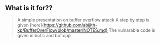 What is it for??
----------------

> A simple presentation  on buffer overflow attack
> A step by step is given [here]{https://github.com/abijith-kp/BufferOverFlow/blob/master/NOTES.md}
> The vulnarable code is given in bof.c and bof.cpp
